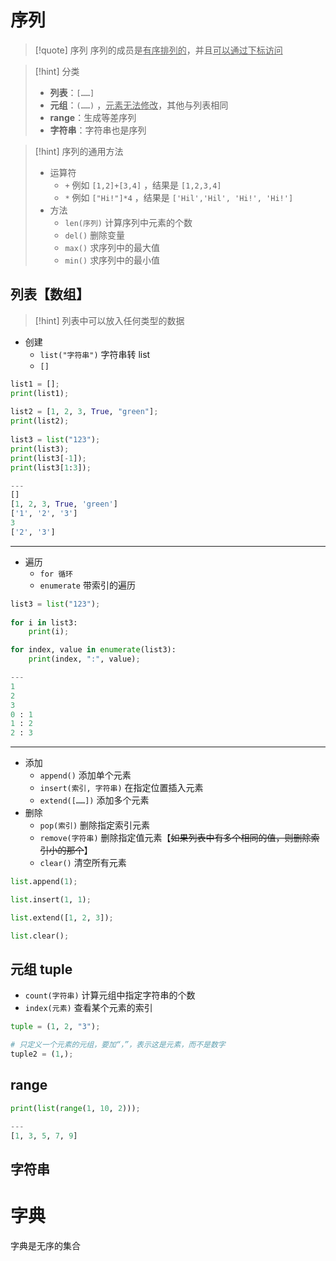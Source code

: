 # 序列
>[!quote] 序列
>序列的成员是<u>有序排列的</u>，并且<u>可以通过下标访问</u>

>[!hint] 分类
>- **列表**：`[……]` 
>- **元组**：`(……)` ，<u>元素无法修改</u>，其他与列表相同
>- **range**：生成等差序列
>- **字符串**：字符串也是序列

>[!hint] 序列的通用方法
> - 运算符
> 	- `+` 例如 `[1,2]+[3,4]` ，结果是 `[1,2,3,4]`
> 	- `*` 例如 `["Hi!"]*4` ，结果是 `['Hil','Hil', 'Hi!', 'Hi!']`
> - 方法
> 	- `len(序列)` 计算序列中元素的个数
> 	- `del()` 删除变量
> 	- `max()` 求序列中的最大值
> 	- `min()` 求序列中的最小值

## 列表【数组】
>[!hint] 列表中可以放入任何类型的数据

- 创建
	- `list("字符串")` 字符串转 list
	- `[]`

```python
list1 = [];  
print(list1);  
  
list2 = [1, 2, 3, True, "green"];  
print(list2);  
  
list3 = list("123");  
print(list3);
print(list3[-1]);  
print(list3[1:3]);

---
[]
[1, 2, 3, True, 'green']
['1', '2', '3']
3
['2', '3']
```

---

- 遍历
	- `for 循环`
	- `enumerate` 带索引的遍历

```python
list3 = list("123");  
  
for i in list3:  
    print(i);

for index, value in enumerate(list3):  
    print(index, ":", value);

---
1
2
3
0 : 1
1 : 2
2 : 3
```

---

- 添加
	- `append()` 添加单个元素
	- `insert(索引, 字符串)` 在指定位置插入元素
	- `extend([……])` 添加多个元素
- 删除
	- `pop(索引)` 删除指定索引元素
	- `remove(字符串)` 删除指定值元素【~~如果列表中有多个相同的值，则删除索引小的那个~~】
	- `clear()` 清空所有元素

```python
list.append(1);

list.insert(1, 1);

list.extend([1, 2, 3]);

list.clear();
```

## 元组 tuple
- `count(字符串)` 计算元组中指定字符串的个数
- `index(元素)` 查看某个元素的索引

```python
tuple = (1, 2, "3");

# 只定义一个元素的元组，要加“，”，表示这是元素，而不是数字
tuple2 = (1,);
```

## range
```python
print(list(range(1, 10, 2)));

---
[1, 3, 5, 7, 9]
```

## 字符串

# 字典
字典是无序的集合

```python

```

































